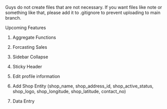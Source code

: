 Guys do not create files that are not necessary.
If you want files like note or something like 
that, please add it to .gitignore to prevent
uploading to main branch.


Upcoming Features
1. Aggregate Functions 
2. Forcasting Sales

3. Sidebar Collapse
4. Sticky Header 
5. Edit profile information
6. Add Shop Entity (shop_name, shop_address_id, shop_active_status, shop_logo, shop_longitude, shop_latitude, contact_no)
7. Data Entry

